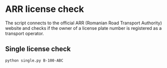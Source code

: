 # ARR license check
The script connects to the official ARR (Romanian Road Transport Authority) website and checks if the owner of a license plate number is registered as a transport operator.

## Single license check
```
python single.py B-100-ABC
```